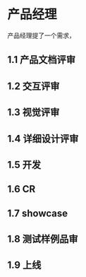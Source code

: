 # 产品经理
产品经理提了一个需求，



## 1.1 产品文档评审

## 1.2 交互评审

## 1.3 视觉评审

## 1.4 详细设计评审

## 1.5 开发

## 1.6 CR

## 1.7 showcase

## 1.8 测试样例品审
  
## 1.9 上线






